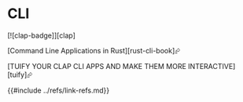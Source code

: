 # CLI

[![clap-badge]][clap]

[Command Line Applications in Rust][rust-cli-book]⮳

[TUIFY YOUR CLAP CLI APPS AND MAKE THEM MORE INTERACTIVE][tuify]⮳

{{#include ../refs/link-refs.md}}
